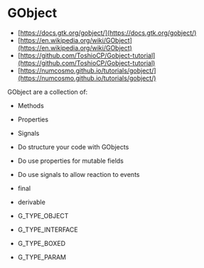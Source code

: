 # GObject

- [https://docs.gtk.org/gobject/](https://docs.gtk.org/gobject/)
- [https://en.wikipedia.org/wiki/GObject](https://en.wikipedia.org/wiki/GObject)
- [https://github.com/ToshioCP/Gobject-tutorial](https://github.com/ToshioCP/Gobject-tutorial)
- [https://numcosmo.github.io/tutorials/gobject/](https://numcosmo.github.io/tutorials/gobject/)

GObject are a collection of:

- Methods
- Properties
- Signals

- Do structure your code with GObjects
- Do use properties for mutable fields
- Do use signals to allow reaction to events

- final
- derivable

- G_TYPE_OBJECT
- G_TYPE_INTERFACE
- G_TYPE_BOXED
- G_TYPE_PARAM
